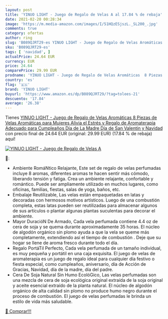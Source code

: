 ```yaml
---
layout: post
title: 'YINUO LIGHT - Juego de Regalo de Velas A al 17.84 % de rebaja'
date: 2021-02-20 00:28:34
image: 'https://m.media-amazon.com/images/I/51HQzESjszL._SL200_.jpg'
comments: true
category: ofertas
author: ring
slug: 'B089QJRT29-es YINUO LIGHT - Juego de Regalo de Velas Aromáticas 8 Piezas...'
sku: 'B089QJRT29-es'
tags: [ 'navidad', ]
actualPrice: 24.64 EUR
currency: EUR
price: 24.64
comparePrice: 29.99 EUR
prodname: 'YINUO LIGHT - Juego de Regalo de Velas Aromáticas  8 Piezas de Velas Aromáticas para Mujeres  Alivia el Estrés y Regalo de Aromaterapia Adecuado para Cumpleaños  Día de La Madre  Día de San Valentín y Navidad'
country: 'es'
flag: '🇪🇸'
brand: 'YINUO LIGHT'
buyurl: 'https://www.amazon.es/dp/B089QJRT29/?tag=tolees-21'
descuento: '17.84'
average: '26.38'
---
```


Tienes [YINUO LIGHT - Juego de Regalo de Velas Aromáticas  8 Piezas de Velas Aromáticas para Mujeres  Alivia el Estrés y Regalo de Aromaterapia Adecuado para Cumpleaños  Día de La Madre  Día de San Valentín y Navidad](https://www.amazon.es/dp/B089QJRT29/?tag=tolees-21) con precio final de  24.64 EUR (original: 29.99 EUR) (17.84 %  de rebaja) aqui!

[![YINUO LIGHT - Juego de Regalo de Velas A](https://m.media-amazon.com/images/I/51HQzESjszL._SL200_.jpg)](https://www.amazon.es/dp/B089QJRT29/?tag=tolees-21)

🔎:

- Ambiente RomáNtico Relajante, Este set de regalo de velas perfumadas incluye 8 aromas, diferentes aromas te hacen sentir más cómodo, liberando tensión y fatiga. Crea un ambiente relajante, confortable y romántico. Puede ser ampliamente utilizado en muchos lugares, como oficinas, familias, fiestas, salas de yoga, baños, etc.
- Embalaje Reutilizable, Las velas están empaquetadas en latas y decoradas con hermosos motivos artísticos. Luego de una combustión completa, estas latas pueden ser reutilizadas para almacenar algunos de sus artículos o plantar algunas plantas suculentas para decorar el ambiente.
- Mayor DuracióN De Armado, Cada vela perfumada contiene 4.4 oz de cera de soja y se quema durante aproximadamente 35 horas. El núcleo de algodón orgánico sin plomo ayuda a que la vela se queme más completamente, extendiendo así el tiempo de combustión . Deje que su hogar se llene de aroma fresco durante todo el día.
- Regalo PortáTil Perfecto, Cada vela perfumada de un tamaño individual, es muy pequeña y portátil en una caja exquisita. El juego de velas de aromaterapia es un juego de regalo ideal para cualquier día festivo o fiesta especial, como cumpleaños, aniversario, día de Acción de Gracias, Navidad, día de la madre, día del padre.
- Cera De Soja Natural Sin Humo EcolóGico, Las velas perfumadas son una mezcla de cera de soja ecológica original extraída de la soja original y aceite esencial extraído de la planta natural. El núcleo de algodón orgánico de alta calidad sin plomo no produce humo negro durante el proceso de combustión. El juego de velas perfumadas le brinda un estilo de vida más saludable.

[🛒 Comprar!!!](https://www.amazon.es/dp/B089QJRT29/?tag=tolees-21)

